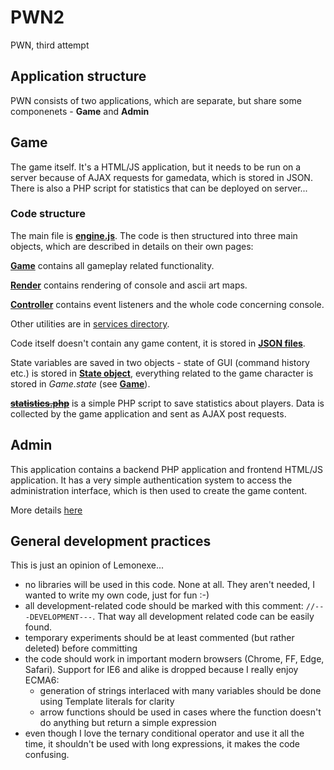 # PWN2
PWN, third attempt

## Application structure
PWN consists of two applications, which are separate, but share some componenets - **Game** and **Admin**

## Game
The game itself. It's a HTML/JS application, but it needs to be run on a server because of AJAX requests for gamedata, which is stored in JSON.
There is also a PHP script for statistics that can be deployed on server...

### Code structure
The main file is [**engine.js**](wiki/engine.md). The code is then structured into three main objects, which are described in details on their own pages:

[**Game**](wiki/game.md) contains all gameplay related functionality.

[**Render**](wiki/render.md) contains rendering of console and ascii art maps.

[**Controller**](wiki/controller.md) contains event listeners and the whole code concerning console.

Other utilities are in [services directory](wiki/services).

Code itself doesn't contain any game content, it is stored in [**JSON files**](wiki/data.md).

State variables are saved in two objects - state of GUI (command history etc.) is stored in [**State object**](wiki/engine.md), everything related to the game character is stored in *Game.state* (see [**Game**](wiki/game.md)).

~~[**statistics.php**](wiki/statistics.md)~~ is a simple PHP script to save statistics about players. Data is collected by the game application and sent as AJAX post requests.

## Admin
This application contains a backend PHP application and frontend HTML/JS application.
It has a very simple authentication system to access the administration interface, which is then used to create the game content.

More details [here](wiki/admin.md)

## General development practices
This is just an opinion of Lemonexe...
- no libraries will be used in this code. None at all. They aren't needed, I wanted to write my own code, just for fun :-)
- all development-related code should be marked with this comment: `//---DEVELOPMENT---`. That way all development related code can be easily found.
- temporary experiments should be at least commented (but rather deleted) before committing
- the code should work in important modern browsers (Chrome, FF, Edge, Safari). Support for IE6 and alike is dropped because I really enjoy ECMA6:
  - generation of strings interlaced with many variables should be done using Template literals for clarity
  - arrow functions should be used in cases where the function doesn't do anything but return a simple expression
- even though I love the ternary conditional operator and use it all the time, it shouldn't be used with long expressions, it makes the code confusing.
